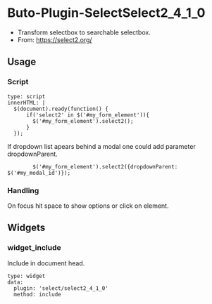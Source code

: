 # Buto-Plugin-SelectSelect2_4_1_0

<ul>
<li>Transform selectbox to searchable selectbox.</li>
<li>From: <a href="https://select2.org/">https://select2.org/</a></li>
</ul>

<a name="key_0"></a>

## Usage



<a name="key_0_0"></a>

### Script

<pre><code>type: script
innerHTML: |
  $(document).ready(function() {
      if('select2' in $('#my_form_element')){
        $('#my_form_element').select2();
      }
  });</code></pre>
<p>If dropdown list apears behind a modal one could add parameter dropdownParent.</p>
<pre><code>        $('#my_form_element').select2({dropdownParent: $('#my_modal_id')});</code></pre>

<a name="key_0_1"></a>

### Handling

<p>On focus hit space to show options or click on element.</p>

<a name="key_1"></a>

## Widgets



<a name="key_1_0"></a>

### widget_include

<p>Include in document head.</p>
<pre><code>type: widget
data:
  plugin: 'select/select2_4_1_0'
  method: include</code></pre>

